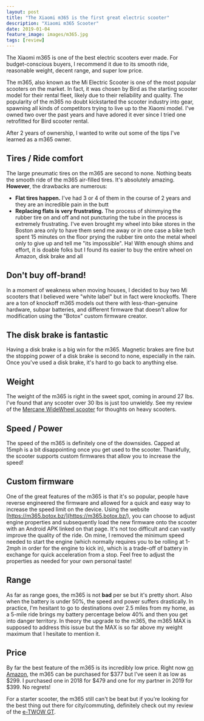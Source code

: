 ```yaml
---
layout: post
title: "The Xiaomi m365 is the first great electric scooter"
description: "Xiaomi m365 Scooter"
date: 2019-01-04
feature_image: images/m365.jpg
tags: [review]
---
```

The Xiaomi m365 is one of the best electric scooters ever made.  For budget-conscious buyers, I recommend it due to its smooth ride, reasonable weight, decent range, and super low price.

<!--more-->

The m365, also known as the Mi Electric Scooter is one of the most popular scooters on the market. In fact, it was chosen by Bird as the starting scooter model for their rental fleet, likely due to their reliability and quality. The popularity of the m365 no doubt kickstarted the scooter industry into gear, spawning all kinds of competitors trying to live up to the Xiaomi model. I've owned two over the past years and have adored it ever since I tried one retrofitted for Bird scooter rental.

After 2 years of ownership, I wanted to write out some of the tips I've learned as a m365 owner.

## Tires / Ride comfort
The large pneumatic tires on the m365 are second to none. Nothing beats the smooth ride of the m365 air-filled tires. It's absolutely amazing. **However**, the drawbacks are numerous:
 * **Flat tires happen.** I've had 3 or 4 of them in the course of 2 years and they are an incredible pain in the butt
 * **Replacing flats is very frustrating.** The process of shimmying the rubber tire on and off and not puncturing the tube in the process is extremely frustrating. I've even brought my wheel into bike stores in the Boston area only to have them send me away or in one case a bike tech spent 15 minutes on the floor prying the rubber tire onto the metal wheel only to give up and tell me "its impossible". Ha! With enough shims and effort, it is doable folks but I found its easier to buy the entire wheel on Amazon, disk brake and all

## Don't buy off-brand!
In a moment of weakness when moving houses, I decided to buy two Mi scooters that I believed were "white label" but in fact were knockoffs. There are a ton of knockoff m365 models out there with less-than-genuine hardware, subpar batteries, and different firmware that doesn't allow for modification using the "Botox" custom firmware creator.

## The disk brake is fantastic
Having a disk brake is a big win for the m365. Magnetic brakes are fine but the stopping power of a disk brake is second to none, especially in the rain. Once you've used a disk brake, it's hard to go back to anything else.

## Weight
The weight of the m365 is right in the sweet spot, coming in around 27 lbs. I've found that any scooter over 30 lbs is just too unwieldy. See my review of the [Mercane WideWheel scooter](/WideWheel) for thoughts on heavy scooters.

## Speed / Power
The speed of the m365 is definitely one of the downsides. Capped at 15mph is a bit disappointing once you get used to the scooter. Thankfully, the scooter supports custom firmwares that allow you to increase the speed!

## Custom firmware
One of the great features of the m365 is that it's so popular, people have reverse engineered the firmware and allowed for a quick and easy way to increase the speed limit on the device. Using the website [https://m365.botox.bz/](https://m365.botox.bz/), you can choose to adjust engine properties and subsequently load the new firmware onto the scooter with an Android APK linked on that page. It's not too difficult and can vastly improve the quality of the ride. On mine, I removed the minimum speed needed to start the engine (which normally requires you to be rolling at 1-2mph in order for the engine to kick in), which is a trade-off of battery in exchange for quick acceleration from a stop. Feel free to adjust the properties as needed for your own personal taste!

## Range
As far as range goes, the m365 is not **bad** per se but it's pretty short. Also when the battery is under 50%, the speed and power suffers drastically. In practice, I'm hesitant to go to destinations over 2.5 miles from my home, as a 5-mile ride brings my battery percentage below 40% and then you get into danger territory. In theory the upgrade to the m365, the m365 MAX is supposed to address this issue but the MAX is so far above my weight maximum that I hesitate to mention it.

## Price
By far the best feature of the m365 is its incredibly low price. Right now [on Amazon](https://www.amazon.com/Xiaomi-Electric-Long-range-Fold-n-Carry-Ultra-Lightweight/dp/B076KKX4BC), the m365 can be purchased for $377 but I've seen it as low as $299. I purchased one in 2018 for $479 and one for my partner in 2019 for $399. No regrets!

For a starter scooter, the m365 still can't be beat but if you're looking for the best thing out there for city/commuting, definitely check out my review of the [e-TWOW GT](/eTWOW-GT).
